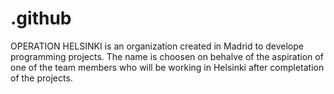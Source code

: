 # .github

OPERATION HELSINKI is an organization created in Madrid
to develope programming projects. The name is choosen
on behalve of the aspiration of one of the team members
who will be working in Helsinki after completation
of the projects.